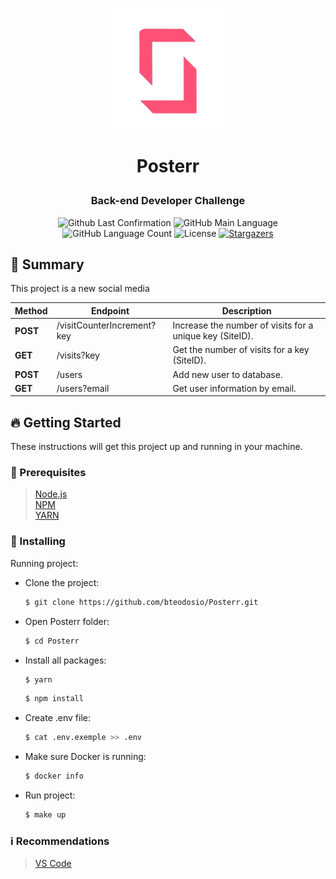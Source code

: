 <h1 align="center">
  <img alt="Posterr" title="Posterr" src=".github/strider.png" width="200px" />
  <p><strong>Posterr</strong></p>
</h1>

<h3 align="center">
  Back-end Developer Challenge
</h3>

<p align="center">
  <img alt = "Github Last Confirmation" src = "https://img.shields.io/github/last-commit/Bteodosio/Posterr">
  <img alt = "GitHub Main Language" src = "https://img.shields.io/github/languages/top/Bteodosio/Posterr">
  <img alt="GitHub Language Count" src="https://img.shields.io/github/languages/count/Bteodosio/Posterr?color=%2304D361">
  <img alt="License" src="https://img.shields.io/badge/license-MIT-%2304D361">

  <a href="https://github.com/Bteodosio/Posterr/stargazers">
    <img alt="Stargazers" src="https://img.shields.io/github/stars/Bteodosio/Posterr?style=social">
  </a>
</p>

## :page_with_curl: Summary

This project is a new social media

Method | Endpoint | Description
------------- | ------------- | -------------
**POST** | /visitCounterIncrement?key | Increase the number of visits for a unique key (SiteID).
**GET** | /visits?key | Get the number of visits for a key (SiteID).
**POST** | ​/users | Add new user to database.
**GET** | /users?email | Get user information by email.

## :fire: Getting Started

These instructions will get this project up and running in your machine.

### :wave: Prerequisites

> [Node.js](http://nodejs.org/) \
> [NPM](https://www.npmjs.com/) \
> [YARN](https://yarnpkg.com/)

### :rocket: Installing

Running project:

- Clone the project:

  ```sh
  $ git clone https://github.com/bteodosio/Posterr.git
  ```

- Open Posterr folder:

  ```sh
  $ cd Posterr
  ```

- Install all packages:

  ```sh
  $ yarn
  ```
  ```sh
  $ npm install
  ```

- Create .env file:

  ```sh
  $ cat .env.exemple >> .env
  ```

- Make sure Docker is running:

  ```sh
  $ docker info
  ```

- Run project:

  ```sh
  $ make up
  ```

### :information_source: Recommendations

> [VS Code](https://code.visualstudio.com/)
